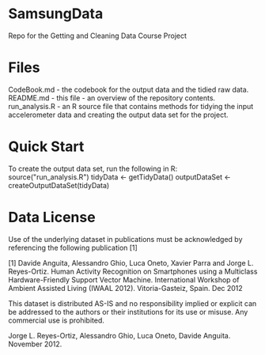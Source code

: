 # SamsungData
Repo for the Getting and Cleaning Data Course Project

# Files
CodeBook.md - the codebook for the output data and the tidied raw data.
README.md - this file - an overview of the repository contents.
run_analysis.R - an R source file that contains methods for tidying the input accelerometer data and creating the output data set for the project.


# Quick Start
To create the output data set, run the following in R:
    source("run_analysis.R")
    tidyData <- getTidyData()
    outputDataSet <- createOutputDataSet(tidyData)


# Data License
Use of the underlying dataset in publications must be acknowledged by referencing the following publication [1]


[1] Davide Anguita, Alessandro Ghio, Luca Oneto, Xavier Parra and Jorge L. Reyes-Ortiz. Human Activity Recognition on Smartphones using a Multiclass Hardware-Friendly Support Vector Machine. International Workshop of Ambient Assisted Living (IWAAL 2012). Vitoria-Gasteiz, Spain. Dec 2012

This dataset is distributed AS-IS and no responsibility implied or explicit can be addressed to the authors or their institutions for its use or misuse. Any commercial use is prohibited.

Jorge L. Reyes-Ortiz, Alessandro Ghio, Luca Oneto, Davide Anguita. November 2012.
